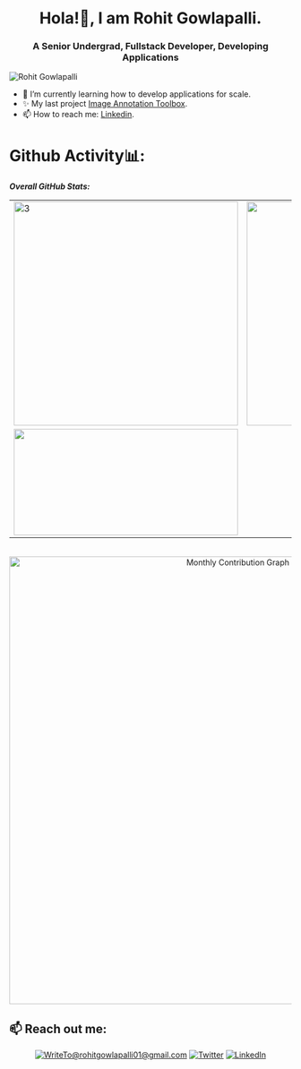 <h1 align="center">Hola!👋, I am Rohit Gowlapalli.</h1>
<h3 align="center">A Senior Undergrad, Fullstack Developer, Developing Applications</h3>
<p align="left"> <img src="https://komarev.com/ghpvc/?username=rohit32767" alt="Rohit Gowlapalli"/> </p>


- 🔭 I’m currently learning how to develop applications for scale.
- ✨ My last project [Image Annotation Toolbox](https://github.com/rohit32767/Image-Annotation-ToolBox).
- 📫 How to reach me: [Linkedin](https://www.linkedin.com/in/rohit-gowlapalli-335b3425a/).

# Github Activity📊:
<p align="center">

<b><em>Overall GitHub Stats:</em></b> <br/>

<div align="center">
<table>
 <tr>
  <td>
   <img src="https://github-readme-streak-stats.herokuapp.com/?user=rohit32767&theme=algolia"  width=400 height=auto alt="3" >
  </td>
  <td>
   <img width=400 src="https://github-readme-stats.vercel.app/api?username=rohit32767&&show_icons=true&theme=algolia">
  </td>
 </tr>
 <tr>
  <td>
    <img width=400 height=190 src="https://github-readme-stats.vercel.app/api/top-langs/?username=rohit32767&layout=compact&hide_border=false&&show_icons=true&&theme=algolia">
  </td>
 </tr>
 
 </table>

<br>

<img src="https://github-profile-summary-cards.vercel.app/api/cards/profile-details?username=rohit32767&theme=nord_bright"  width="800" height="auto"  alt="Monthly Contribution Graph" >
</div>
</p>

</div>

<h2>📫 Reach out me:</h2>
<div align="center">

<a href="mailto:WriteTo@rohitgowlapalli01@gmail.com">![WriteTo@rohitgowlapalli01@gmail.com](https://img.shields.io/badge/Gmail-D14836?style=for-the-badge&logo=gmail&logoColor=white)</a> <a  href="https://github.com/rohit32767">![Twitter](https://img.shields.io/badge/Github-333?style=for-the-badge&logo=github&logoColor=white)</a> <a  href="https://www.linkedin.com/in/rohit-gowlapalli-335b3425a/">![LinkedIn](https://img.shields.io/badge/LinkedIn-0077B5?style=for-the-badge&logo=linkedin&logoColor=white)</a> 
</div>
